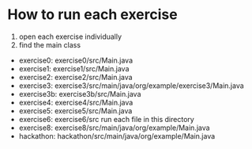 # How to run each exercise
1. open each exercise individually
2. find the main class
- exercise0: exercise0/src/Main.java
- exercise1: exercise1/src/Main.java
- exercise2: exercise2/src/Main.java
- exercise3: exercise3/src/main/java/org/example/exercise3/Main.java
- exercise3b: exercise3b/src/Main.java
- exercise4: exercise4/src/Main.java
- exercise5: exercise5/src/Main.java
- exercise6: exercise6/src run each file in this directory
- exercise8: exercise8/src/main/java/org/example/Main.java
- hackathon: hackathon/src/main/java/org/example/Main.java